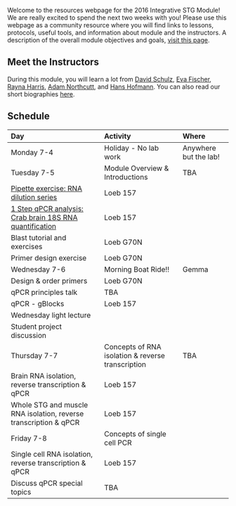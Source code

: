 Welcome to the resources webpage for the 2016 Integrative STG Module! We are really excited to spend the next two weeks with you! Please use this webpage as a community resource where you will find links to lessons, protocols, useful tools, and information about module and the instructors. A description of the overall module objectives and goals, [visit this page](https://github.com/raynamharris/IntegrativeSTGmodule2016/blob/master/ModuleOverview.md). 

## Meet the Instructors
During this module, you will learn a lot from [David Schulz](https://schulz.biology.missouri.edu), [Eva Fischer](http://evakfischer.weebly.com), [Rayna Harris](http://raynamharris.github.io),
[Adam Northcutt](https://schulz.biology.missouri.edu), and [Hans Hofmann](http://cichlid.biosci.utexas.edu). You can also read our short biographies [here](https://github.com/raynamharris/IntegrativeSTGmodule2016/blob/master/Instructors.md).


## Schedule

Day | Activity|Where
:---|:---|:---
Monday 7-4 | Holiday - No lab work | Anywhere but the lab!
Tuesday 7-5 | Module Overview & Introductions | TBA
 | [Pipette exercise: RNA dilution series](protocols/RNA_pipette_exercise.md) | Loeb 157
 | [1 Step qPCR analysis: Crab brain 18S RNA quantification](protocols/1stepRTPCR_18S.md) | Loeb 157
 | Blast tutorial and exercises  | Loeb G70N
 | Primer design exercise | Loeb G70N 
Wednesday 7-6 | Morning Boat Ride!!| Gemma
 | Design & order primers | Loeb G70N
 | qPCR principles talk | TBA
 | qPCR - gBlocks | Loeb 157
 | Wednesday light lecture
 | Student project discussion
Thursday 7-7 | Concepts of RNA isolation & reverse transcription | TBA 
 | Brain RNA isolation, reverse transcription & qPCR | Loeb 157
 | Whole STG and muscle RNA isolation, reverse transcription & qPCR | Loeb 157
Friday 7-8 | Concepts of single cell PCR |
 | Single cell RNA isolation, reverse transcription & qPCR | Loeb 157
 | Discuss qPCR special topics | TBA